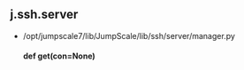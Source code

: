 ## j.ssh.server

- /opt/jumpscale7/lib/JumpScale/lib/ssh/server/manager.py

    #### def get(con=None) 
